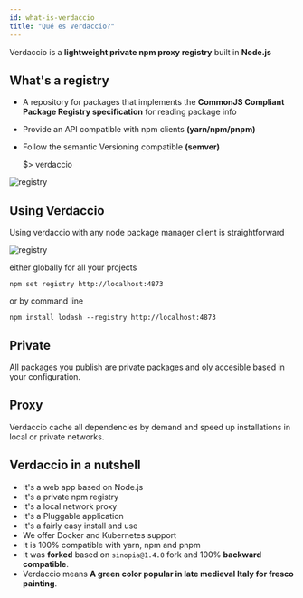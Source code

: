 ```yaml
---
id: what-is-verdaccio
title: "Qué es Verdaccio?"
---
```

Verdaccio is a **lightweight private npm proxy registry** built in **Node.js**

## What's a registry

* A repository for packages that implements the **CommonJS Compliant Package Registry specification** for reading package info
* Provide an API compatible with npm clients **(yarn/npm/pnpm)**
* Follow the semantic Versioning compatible **(semver)**

    $> verdaccio
    

![registry](/svg/verdaccio_server.svg)

## Using Verdaccio

Using verdaccio with any node package manager client is straightforward

![registry](/svg/npm_install.svg)

either globally for all your projects

    npm set registry http://localhost:4873
    

or by command line

    npm install lodash --registry http://localhost:4873
    

## Private

All packages you publish are private packages and oly accesible based in your configuration.

## Proxy

Verdaccio cache all dependencies by demand and speed up installations in local or private networks.

## Verdaccio in a nutshell

* It's a web app based on Node.js
* It's a private npm registry
* It's a local network proxy
* It's a Pluggable application
* It's a fairly easy install and use
* We offer Docker and Kubernetes support
* It is 100% compatible with yarn, npm and pnpm
* It was **forked** based on `sinopia@1.4.0` fork and 100% **backward compatible**.
* Verdaccio means **A green color popular in late medieval Italy for fresco painting**.